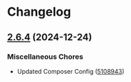 # Changelog

## [2.6.4](https://github.com/WebFiori/ui/compare/v2.6.3...v2.6.4) (2024-12-24)


### Miscellaneous Chores

* Updated Composer Config ([5108943](https://github.com/WebFiori/ui/commit/5108943d6b63e30c4ee990e90f66f5c2d169b5d0))
